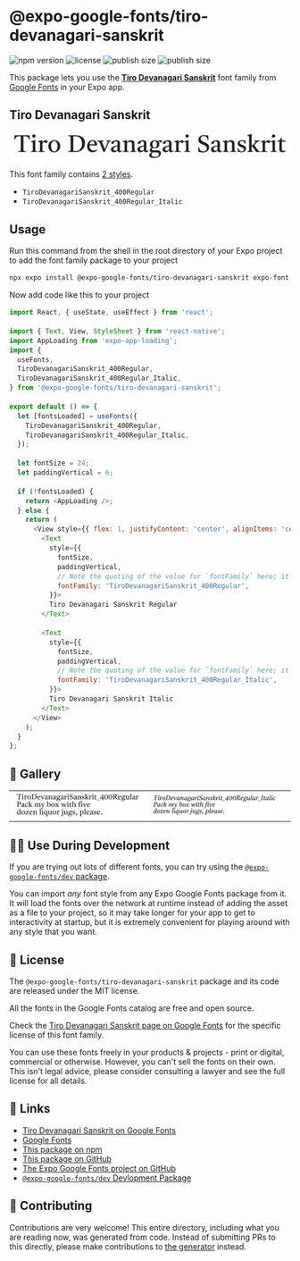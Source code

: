 # @expo-google-fonts/tiro-devanagari-sanskrit

![npm version](https://flat.badgen.net/npm/v/@expo-google-fonts/tiro-devanagari-sanskrit)
![license](https://flat.badgen.net/github/license/expo/google-fonts)
![publish size](https://flat.badgen.net/packagephobia/install/@expo-google-fonts/tiro-devanagari-sanskrit)
![publish size](https://flat.badgen.net/packagephobia/publish/@expo-google-fonts/tiro-devanagari-sanskrit)

This package lets you use the [**Tiro Devanagari Sanskrit**](https://fonts.google.com/specimen/Tiro+Devanagari+Sanskrit) font family from [Google Fonts](https://fonts.google.com/) in your Expo app.

## Tiro Devanagari Sanskrit

![Tiro Devanagari Sanskrit](./font-family.png)

This font family contains [2 styles](#-gallery).

- `TiroDevanagariSanskrit_400Regular`
- `TiroDevanagariSanskrit_400Regular_Italic`

## Usage

Run this command from the shell in the root directory of your Expo project to add the font family package to your project
```sh
npx expo install @expo-google-fonts/tiro-devanagari-sanskrit expo-font expo-app-loading
```

Now add code like this to your project
```js
import React, { useState, useEffect } from 'react';

import { Text, View, StyleSheet } from 'react-native';
import AppLoading from 'expo-app-loading';
import {
  useFonts,
  TiroDevanagariSanskrit_400Regular,
  TiroDevanagariSanskrit_400Regular_Italic,
} from '@expo-google-fonts/tiro-devanagari-sanskrit';

export default () => {
  let [fontsLoaded] = useFonts({
    TiroDevanagariSanskrit_400Regular,
    TiroDevanagariSanskrit_400Regular_Italic,
  });

  let fontSize = 24;
  let paddingVertical = 6;

  if (!fontsLoaded) {
    return <AppLoading />;
  } else {
    return (
      <View style={{ flex: 1, justifyContent: 'center', alignItems: 'center' }}>
        <Text
          style={{
            fontSize,
            paddingVertical,
            // Note the quoting of the value for `fontFamily` here; it expects a string!
            fontFamily: 'TiroDevanagariSanskrit_400Regular',
          }}>
          Tiro Devanagari Sanskrit Regular
        </Text>

        <Text
          style={{
            fontSize,
            paddingVertical,
            // Note the quoting of the value for `fontFamily` here; it expects a string!
            fontFamily: 'TiroDevanagariSanskrit_400Regular_Italic',
          }}>
          Tiro Devanagari Sanskrit Italic
        </Text>
      </View>
    );
  }
};

```

## 🔡 Gallery


||||
|-|-|-|
|![TiroDevanagariSanskrit_400Regular](./TiroDevanagariSanskrit_400Regular.ttf.png)|![TiroDevanagariSanskrit_400Regular_Italic](./TiroDevanagariSanskrit_400Regular_Italic.ttf.png)|||


## 👩‍💻 Use During Development

If you are trying out lots of different fonts, you can try using the [`@expo-google-fonts/dev` package](https://github.com/expo/google-fonts/tree/master/font-packages/dev#readme).

You can import *any* font style from any Expo Google Fonts package from it. It will load the fonts
over the network at runtime instead of adding the asset as a file to your project, so it may take longer
for your app to get to interactivity at startup, but it is extremely convenient
for playing around with any style that you want.

## 📖 License

The `@expo-google-fonts/tiro-devanagari-sanskrit` package and its code are released under the MIT license.

All the fonts in the Google Fonts catalog are free and open source.

Check the [Tiro Devanagari Sanskrit page on Google Fonts](https://fonts.google.com/specimen/Tiro+Devanagari+Sanskrit) for the specific license of this font family.

You can use these fonts freely in your products & projects - print or digital, commercial or otherwise. However, you can't sell the fonts on their own. This isn't legal advice, please consider consulting a lawyer and see the full license for all details.

## 🔗 Links

- [Tiro Devanagari Sanskrit on Google Fonts](https://fonts.google.com/specimen/Tiro+Devanagari+Sanskrit)
- [Google Fonts](https://fonts.google.com/)
- [This package on npm](https://www.npmjs.com/package/@expo-google-fonts/tiro-devanagari-sanskrit)
- [This package on GitHub](https://github.com/expo/google-fonts/tree/master/font-packages/tiro-devanagari-sanskrit)
- [The Expo Google Fonts project on GitHub](https://github.com/expo/google-fonts)
- [`@expo-google-fonts/dev` Devlopment Package](https://github.com/expo/google-fonts/tree/master/font-packages/dev)

## 🤝 Contributing

Contributions are very welcome! This entire directory, including what you are reading now, was generated from code. Instead of submitting PRs to this directly, please make contributions to [the generator](https://github.com/expo/google-fonts/tree/master/packages/generator) instead.
